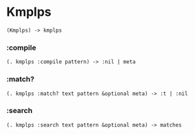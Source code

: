 # Kmplps

```code
(Kmplps) -> kmplps
```

### :compile

```code
(. kmplps :compile pattern) -> :nil | meta
```

### :match?

```code
(. kmplps :match? text pattern &optional meta) -> :t | :nil
```

### :search

```code
(. kmplps :search text pattern &optional meta) -> matches
```

